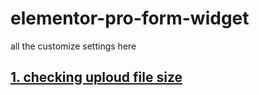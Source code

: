 # elementor-pro-form-widget
all the customize settings here

## [1. checking uploud file size](./form-main.js )

###
